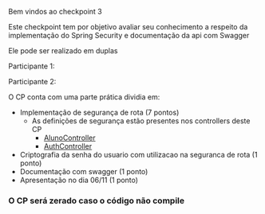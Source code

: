 Bem vindos ao checkpoint 3

Este checkpoint tem por objetivo avaliar seu conhecimento a respeito da implementação
do Spring Security e documentação da api com Swagger

Ele pode ser realizado em duplas

Participante 1: 

Participante 2:

O CP conta com uma parte prática dividia em:
* Implementação de segurança de rota (7 pontos)
  * As definições de segurança estão presentes nos controllers deste CP
    * [AlunoController](src/main/java/com/example/authclient/gateways/AlunoController.java)
    * [AuthController](src/main/java/com/example/authclient/gateways/AuthController.java)
* Criptografia da senha do usuario com utilizacao na seguranca de rota (1 ponto)
* Documentação com swagger (1 ponto)
* Apresentação no dia 06/11 (1 ponto)

### O CP será **zerado** caso o código não compile